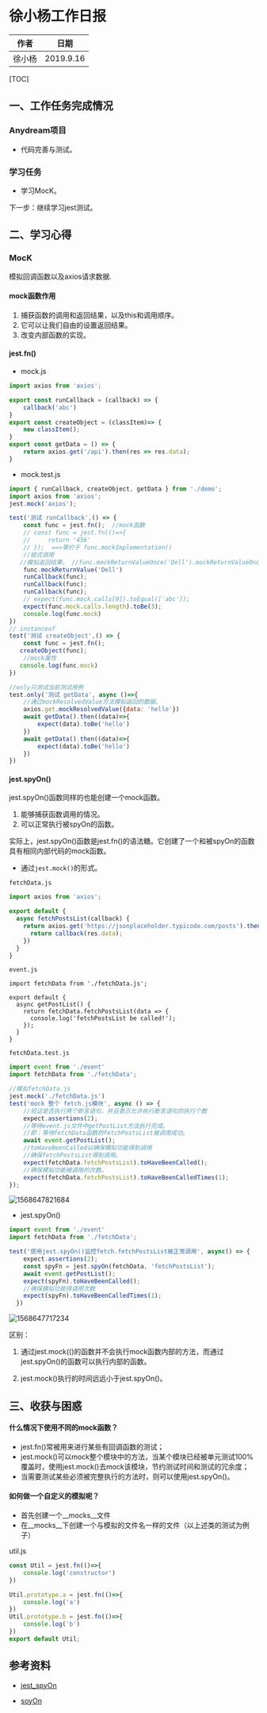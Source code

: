 # 徐小杨工作日报

| 作者   | 日期      |
| ------ | --------- |
| 徐小杨 | 2019.9.16 |

[TOC]

## 一、工作任务完成情况
### Anydream项目
- 代码完善与测试。

### 学习任务
- 学习MocK。

下一步：继续学习jest测试。

## 二、学习心得

### MocK

模拟回调函数以及axios请求数据.

#### mock函数作用

1. 捕获函数的调用和返回结果，以及this和调用顺序。
2. 它可以让我们自由的设置返回结果。
3. 改变内部函数的实现。

#### jest.fn()

- mock.js

```js
import axios from 'axios';

export const runCallback = (callback) => {
    callback('abc')
}
export const createObject = (classItem)=> {
    new classItem();
}
export const getData = () => {
    return axios.get('/api').then(res => res.data);
}
```

- mock.test.js

```js
import { runCallback, createObject, getData } from './demo';
import axios from 'axios';
jest.mock('axios');

test('测试 runCallback',() => {
    const func = jest.fn();  //mock函数
    // const func = jest.fn(()=>{
    //     return '456'
    // });  ==>等价于 func.mockImplementation()
    //链式调用
   //模拟返回结果。 //func.mockReturnValueOnce('Dell').mockReturnValueOnce('lee').mockReturnValueOnce('hello')
    func.mockReturnValue('Dell')
    runCallback(func);
    runCallback(func);
    runCallback(func);
    // expect(func.mock.calls[0]).toEqual(['abc']);
    expect(func.mock.calls.length).toBe(3);
    console.log(func.mock)
})
// instanceof
test('测试 createObject',() => {
    const func = jest.fn();
   createObject(func);
    //mock属性
   console.log(func.mock)
})

//only只测试当前测试用例
test.only('测试 getData', async ()=>{
    //通过mockResolvedValue方法模拟返回的数据。
    axios.get.mockResolvedValue({data: 'hello'})
    await getData().then((data)=>{
        expect(data).toBe('hello')
    })
    await getData().then((data)=>{
        expect(data).toBe('hello')
    })
})
```



#### jest.spyOn()
jest.spyOn()函数同样的也能创建一个mock函数。
1. 能够捕获函数调用的情况。
2. 可以正常执行被spyOn的函数。

实际上，jest.spyOn()函数是jest.fn()的语法糖。它创建了一个和被spyOn的函数具有相同内部代码的mock函数。

- 通过`jest.mock()`的形式。

`fetchData.js`
```js
import axios from 'axios';

export default {
  async fetchPostsList(callback) {
    return axios.get('https://jsonplaceholder.typicode.com/posts').then(res => {
      return callback(res.data);
    })
  }
}
```
`event.js`

```
import fetchData from './fetchData.js';

export default {
  async getPostList() {
    return fetchData.fetchPostsList(data => {
      console.log('fetchPostsList be called!');
    });
  }
}
```

`fetchData.test.js`

```js
import event from './event'
import fetchData from './fetchData';

//模拟fetchData.js
jest.mock('./fetchData.js')
test('mock 整个 fetch.js模块', async () => {
    //验证是否执行两个断言语句，并且表示允许执行断言语句的执行个数
    expect.assertions(2);
    //等待event.js文件中getPostList方法执行完成。
    //即：等待fetchData函数的fetchPostsList被调用成功。
    await event.getPostList();
    //toHaveBeenCalled以确保模拟功能得到调用
    //确保fetchPostsList得到调用。
    expect(fetchData.fetchPostsList).toHaveBeenCalled();
    //确保模拟功能被调用的次数。
    expect(fetchData.fetchPostsList).toHaveBeenCalledTimes(1);
});
```

![1568647821684](D:\XiaoYnag\Note\前端\Jest\Mock\img\1568647821684.png)

- jest.spyOn()

```js
import event from './event'
import fetchData from './fetchData';

test('使用jest.spyOn()监控fetch.fetchPostsList被正常调用', async() => {
    expect.assertions(2);
    const spyFn = jest.spyOn(fetchData, 'fetchPostsList');
    await event.getPostList();
    expect(spyFn).toHaveBeenCalled();
    //确保模拟功能得调用次数
    expect(spyFn).toHaveBeenCalledTimes(1);
  })
```

![1568647717234](D:\XiaoYnag\Note\前端\Jest\Mock\img\1568647717234.png)

区别：

1. 通过jest.mock(()的函数并不会执行mock函数内部的方法，而通过jest.spyOn()的函数可以执行内部的函数。

2. jest.mock()执行的时间远远小于jest.spyOn()。



## 三、收获与困惑

#### 什么情况下使用不同的mock函数？

- jest.fn()常被用来进行某些有回调函数的测试；
- jest.mock()可以mock整个模块中的方法，当某个模块已经被单元测试100%覆盖时，使用jest.mock()去mock该模块，节约测试时间和测试的冗余度；
- 当需要测试某些必须被完整执行的方法时，则可以使用jest.spyOn()。



#### 如何做一个自定义的模拟呢？

- 首先创建一个__mocks__文件
- 在__mocks__下创建一个与模拟的文件名一样的文件（以上述类的测试为例子）

util.js

```js
const Util = jest.fn(()=>{
    console.log('constructor')
})

Util.prototype.a = jest.fn(()=>{
    console.log('a')
})
Util.prototype.b = jest.fn(()=>{
    console.log('b')
})
export default Util;
```


## 参考资料
- [jest_spyOn](https://jestjs.io/docs/zh-Hans/jest-object#jestspyonobject-methodname)

- [soyOn](http://www.imooc.com/article/254755)

